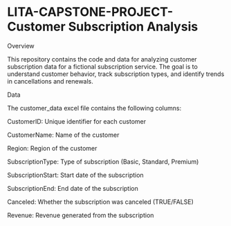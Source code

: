 # LITA-CAPSTONE-PROJECT-Customer Subscription Analysis

Overview

This repository contains the code and data for analyzing customer subscription data for a fictional subscription service. The goal is to understand customer behavior, track subscription types, and identify trends in cancellations and renewals.

Data 

The customer_data excel file contains the following columns:

CustomerID: Unique identifier for each customer

CustomerName: Name of the customer

Region: Region of the customer

SubscriptionType: Type of subscription (Basic, Standard, Premium)

SubscriptionStart: Start date of the subscription

SubscriptionEnd: End date of the subscription

Canceled: Whether the subscription was canceled (TRUE/FALSE)

Revenue: Revenue generated from the subscription

